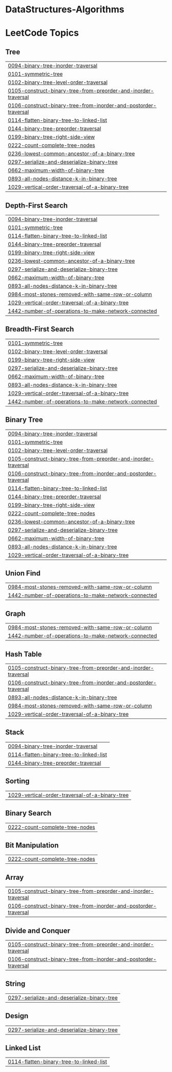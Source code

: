 # DataStructures-Algorithms
<!---LeetCode Topics Start-->
# LeetCode Topics
## Tree
|  |
| ------- |
| [0094-binary-tree-inorder-traversal](https://github.com/dhnshkvrj/DS-Algo/tree/master/0094-binary-tree-inorder-traversal) |
| [0101-symmetric-tree](https://github.com/dhnshkvrj/DS-Algo/tree/master/0101-symmetric-tree) |
| [0102-binary-tree-level-order-traversal](https://github.com/dhnshkvrj/DS-Algo/tree/master/0102-binary-tree-level-order-traversal) |
| [0105-construct-binary-tree-from-preorder-and-inorder-traversal](https://github.com/dhnshkvrj/DS-Algo/tree/master/0105-construct-binary-tree-from-preorder-and-inorder-traversal) |
| [0106-construct-binary-tree-from-inorder-and-postorder-traversal](https://github.com/dhnshkvrj/DS-Algo/tree/master/0106-construct-binary-tree-from-inorder-and-postorder-traversal) |
| [0114-flatten-binary-tree-to-linked-list](https://github.com/dhnshkvrj/DS-Algo/tree/master/0114-flatten-binary-tree-to-linked-list) |
| [0144-binary-tree-preorder-traversal](https://github.com/dhnshkvrj/DS-Algo/tree/master/0144-binary-tree-preorder-traversal) |
| [0199-binary-tree-right-side-view](https://github.com/dhnshkvrj/DS-Algo/tree/master/0199-binary-tree-right-side-view) |
| [0222-count-complete-tree-nodes](https://github.com/dhnshkvrj/DS-Algo/tree/master/0222-count-complete-tree-nodes) |
| [0236-lowest-common-ancestor-of-a-binary-tree](https://github.com/dhnshkvrj/DS-Algo/tree/master/0236-lowest-common-ancestor-of-a-binary-tree) |
| [0297-serialize-and-deserialize-binary-tree](https://github.com/dhnshkvrj/DS-Algo/tree/master/0297-serialize-and-deserialize-binary-tree) |
| [0662-maximum-width-of-binary-tree](https://github.com/dhnshkvrj/DS-Algo/tree/master/0662-maximum-width-of-binary-tree) |
| [0893-all-nodes-distance-k-in-binary-tree](https://github.com/dhnshkvrj/DS-Algo/tree/master/0893-all-nodes-distance-k-in-binary-tree) |
| [1029-vertical-order-traversal-of-a-binary-tree](https://github.com/dhnshkvrj/DS-Algo/tree/master/1029-vertical-order-traversal-of-a-binary-tree) |
## Depth-First Search
|  |
| ------- |
| [0094-binary-tree-inorder-traversal](https://github.com/dhnshkvrj/DS-Algo/tree/master/0094-binary-tree-inorder-traversal) |
| [0101-symmetric-tree](https://github.com/dhnshkvrj/DS-Algo/tree/master/0101-symmetric-tree) |
| [0114-flatten-binary-tree-to-linked-list](https://github.com/dhnshkvrj/DS-Algo/tree/master/0114-flatten-binary-tree-to-linked-list) |
| [0144-binary-tree-preorder-traversal](https://github.com/dhnshkvrj/DS-Algo/tree/master/0144-binary-tree-preorder-traversal) |
| [0199-binary-tree-right-side-view](https://github.com/dhnshkvrj/DS-Algo/tree/master/0199-binary-tree-right-side-view) |
| [0236-lowest-common-ancestor-of-a-binary-tree](https://github.com/dhnshkvrj/DS-Algo/tree/master/0236-lowest-common-ancestor-of-a-binary-tree) |
| [0297-serialize-and-deserialize-binary-tree](https://github.com/dhnshkvrj/DS-Algo/tree/master/0297-serialize-and-deserialize-binary-tree) |
| [0662-maximum-width-of-binary-tree](https://github.com/dhnshkvrj/DS-Algo/tree/master/0662-maximum-width-of-binary-tree) |
| [0893-all-nodes-distance-k-in-binary-tree](https://github.com/dhnshkvrj/DS-Algo/tree/master/0893-all-nodes-distance-k-in-binary-tree) |
| [0984-most-stones-removed-with-same-row-or-column](https://github.com/dhnshkvrj/DS-Algo/tree/master/0984-most-stones-removed-with-same-row-or-column) |
| [1029-vertical-order-traversal-of-a-binary-tree](https://github.com/dhnshkvrj/DS-Algo/tree/master/1029-vertical-order-traversal-of-a-binary-tree) |
| [1442-number-of-operations-to-make-network-connected](https://github.com/dhnshkvrj/DS-Algo/tree/master/1442-number-of-operations-to-make-network-connected) |
## Breadth-First Search
|  |
| ------- |
| [0101-symmetric-tree](https://github.com/dhnshkvrj/DS-Algo/tree/master/0101-symmetric-tree) |
| [0102-binary-tree-level-order-traversal](https://github.com/dhnshkvrj/DS-Algo/tree/master/0102-binary-tree-level-order-traversal) |
| [0199-binary-tree-right-side-view](https://github.com/dhnshkvrj/DS-Algo/tree/master/0199-binary-tree-right-side-view) |
| [0297-serialize-and-deserialize-binary-tree](https://github.com/dhnshkvrj/DS-Algo/tree/master/0297-serialize-and-deserialize-binary-tree) |
| [0662-maximum-width-of-binary-tree](https://github.com/dhnshkvrj/DS-Algo/tree/master/0662-maximum-width-of-binary-tree) |
| [0893-all-nodes-distance-k-in-binary-tree](https://github.com/dhnshkvrj/DS-Algo/tree/master/0893-all-nodes-distance-k-in-binary-tree) |
| [1029-vertical-order-traversal-of-a-binary-tree](https://github.com/dhnshkvrj/DS-Algo/tree/master/1029-vertical-order-traversal-of-a-binary-tree) |
| [1442-number-of-operations-to-make-network-connected](https://github.com/dhnshkvrj/DS-Algo/tree/master/1442-number-of-operations-to-make-network-connected) |
## Binary Tree
|  |
| ------- |
| [0094-binary-tree-inorder-traversal](https://github.com/dhnshkvrj/DS-Algo/tree/master/0094-binary-tree-inorder-traversal) |
| [0101-symmetric-tree](https://github.com/dhnshkvrj/DS-Algo/tree/master/0101-symmetric-tree) |
| [0102-binary-tree-level-order-traversal](https://github.com/dhnshkvrj/DS-Algo/tree/master/0102-binary-tree-level-order-traversal) |
| [0105-construct-binary-tree-from-preorder-and-inorder-traversal](https://github.com/dhnshkvrj/DS-Algo/tree/master/0105-construct-binary-tree-from-preorder-and-inorder-traversal) |
| [0106-construct-binary-tree-from-inorder-and-postorder-traversal](https://github.com/dhnshkvrj/DS-Algo/tree/master/0106-construct-binary-tree-from-inorder-and-postorder-traversal) |
| [0114-flatten-binary-tree-to-linked-list](https://github.com/dhnshkvrj/DS-Algo/tree/master/0114-flatten-binary-tree-to-linked-list) |
| [0144-binary-tree-preorder-traversal](https://github.com/dhnshkvrj/DS-Algo/tree/master/0144-binary-tree-preorder-traversal) |
| [0199-binary-tree-right-side-view](https://github.com/dhnshkvrj/DS-Algo/tree/master/0199-binary-tree-right-side-view) |
| [0222-count-complete-tree-nodes](https://github.com/dhnshkvrj/DS-Algo/tree/master/0222-count-complete-tree-nodes) |
| [0236-lowest-common-ancestor-of-a-binary-tree](https://github.com/dhnshkvrj/DS-Algo/tree/master/0236-lowest-common-ancestor-of-a-binary-tree) |
| [0297-serialize-and-deserialize-binary-tree](https://github.com/dhnshkvrj/DS-Algo/tree/master/0297-serialize-and-deserialize-binary-tree) |
| [0662-maximum-width-of-binary-tree](https://github.com/dhnshkvrj/DS-Algo/tree/master/0662-maximum-width-of-binary-tree) |
| [0893-all-nodes-distance-k-in-binary-tree](https://github.com/dhnshkvrj/DS-Algo/tree/master/0893-all-nodes-distance-k-in-binary-tree) |
| [1029-vertical-order-traversal-of-a-binary-tree](https://github.com/dhnshkvrj/DS-Algo/tree/master/1029-vertical-order-traversal-of-a-binary-tree) |
## Union Find
|  |
| ------- |
| [0984-most-stones-removed-with-same-row-or-column](https://github.com/dhnshkvrj/DS-Algo/tree/master/0984-most-stones-removed-with-same-row-or-column) |
| [1442-number-of-operations-to-make-network-connected](https://github.com/dhnshkvrj/DS-Algo/tree/master/1442-number-of-operations-to-make-network-connected) |
## Graph
|  |
| ------- |
| [0984-most-stones-removed-with-same-row-or-column](https://github.com/dhnshkvrj/DS-Algo/tree/master/0984-most-stones-removed-with-same-row-or-column) |
| [1442-number-of-operations-to-make-network-connected](https://github.com/dhnshkvrj/DS-Algo/tree/master/1442-number-of-operations-to-make-network-connected) |
## Hash Table
|  |
| ------- |
| [0105-construct-binary-tree-from-preorder-and-inorder-traversal](https://github.com/dhnshkvrj/DS-Algo/tree/master/0105-construct-binary-tree-from-preorder-and-inorder-traversal) |
| [0106-construct-binary-tree-from-inorder-and-postorder-traversal](https://github.com/dhnshkvrj/DS-Algo/tree/master/0106-construct-binary-tree-from-inorder-and-postorder-traversal) |
| [0893-all-nodes-distance-k-in-binary-tree](https://github.com/dhnshkvrj/DS-Algo/tree/master/0893-all-nodes-distance-k-in-binary-tree) |
| [0984-most-stones-removed-with-same-row-or-column](https://github.com/dhnshkvrj/DS-Algo/tree/master/0984-most-stones-removed-with-same-row-or-column) |
| [1029-vertical-order-traversal-of-a-binary-tree](https://github.com/dhnshkvrj/DS-Algo/tree/master/1029-vertical-order-traversal-of-a-binary-tree) |
## Stack
|  |
| ------- |
| [0094-binary-tree-inorder-traversal](https://github.com/dhnshkvrj/DS-Algo/tree/master/0094-binary-tree-inorder-traversal) |
| [0114-flatten-binary-tree-to-linked-list](https://github.com/dhnshkvrj/DS-Algo/tree/master/0114-flatten-binary-tree-to-linked-list) |
| [0144-binary-tree-preorder-traversal](https://github.com/dhnshkvrj/DS-Algo/tree/master/0144-binary-tree-preorder-traversal) |
## Sorting
|  |
| ------- |
| [1029-vertical-order-traversal-of-a-binary-tree](https://github.com/dhnshkvrj/DS-Algo/tree/master/1029-vertical-order-traversal-of-a-binary-tree) |
## Binary Search
|  |
| ------- |
| [0222-count-complete-tree-nodes](https://github.com/dhnshkvrj/DS-Algo/tree/master/0222-count-complete-tree-nodes) |
## Bit Manipulation
|  |
| ------- |
| [0222-count-complete-tree-nodes](https://github.com/dhnshkvrj/DS-Algo/tree/master/0222-count-complete-tree-nodes) |
## Array
|  |
| ------- |
| [0105-construct-binary-tree-from-preorder-and-inorder-traversal](https://github.com/dhnshkvrj/DS-Algo/tree/master/0105-construct-binary-tree-from-preorder-and-inorder-traversal) |
| [0106-construct-binary-tree-from-inorder-and-postorder-traversal](https://github.com/dhnshkvrj/DS-Algo/tree/master/0106-construct-binary-tree-from-inorder-and-postorder-traversal) |
## Divide and Conquer
|  |
| ------- |
| [0105-construct-binary-tree-from-preorder-and-inorder-traversal](https://github.com/dhnshkvrj/DS-Algo/tree/master/0105-construct-binary-tree-from-preorder-and-inorder-traversal) |
| [0106-construct-binary-tree-from-inorder-and-postorder-traversal](https://github.com/dhnshkvrj/DS-Algo/tree/master/0106-construct-binary-tree-from-inorder-and-postorder-traversal) |
## String
|  |
| ------- |
| [0297-serialize-and-deserialize-binary-tree](https://github.com/dhnshkvrj/DS-Algo/tree/master/0297-serialize-and-deserialize-binary-tree) |
## Design
|  |
| ------- |
| [0297-serialize-and-deserialize-binary-tree](https://github.com/dhnshkvrj/DS-Algo/tree/master/0297-serialize-and-deserialize-binary-tree) |
## Linked List
|  |
| ------- |
| [0114-flatten-binary-tree-to-linked-list](https://github.com/dhnshkvrj/DS-Algo/tree/master/0114-flatten-binary-tree-to-linked-list) |
<!---LeetCode Topics End-->
